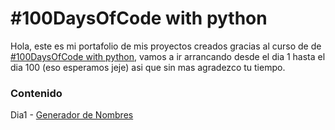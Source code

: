 # #100DaysOfCode with python

Hola, este es mi portafolio de mis proyectos creados gracias al curso de de <a href="https://www.udemy.com/course/100-days-of-code/">#100DaysOfCode with python</a>, vamos a ir arrancando desde el dia 1 hasta el dia 100 (eso esperamos jeje) asi que sin mas agradezco tu tiempo.

<h3>Contenido</h3>

Dia1 - <a href="https://github.com/lfloresbatista/100DaysOfCode/blob/main/100%20Proyectos/day1-generador-nombre.py">Generador de Nombres</a>
